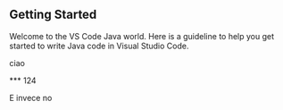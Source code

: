 ## Getting Started

Welcome to the VS Code Java world. Here is a guideline to help you get started to write Java code in Visual Studio Code.

ciao

*** 124

E invece no
